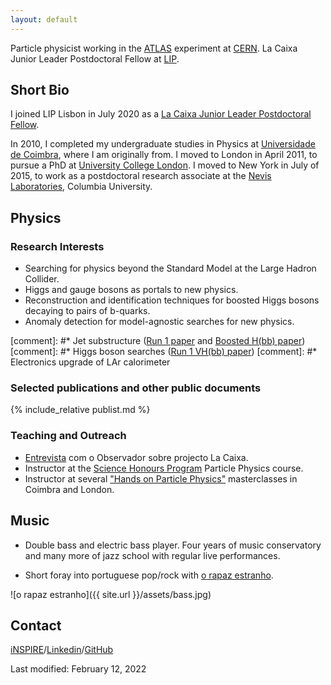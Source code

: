 ```yaml
---
layout: default
---
```


Particle physicist working in the [ATLAS](https://atlas.cern/) experiment at [CERN](https://cern.ch/).
La Caixa Junior Leader Postdoctoral Fellow at [LIP](https://www.lip.pt/).

## Short Bio

I joined LIP Lisbon in July 2020 as a [La Caixa Junior Leader Postdoctoral Fellow](https://fundacionlacaixa.org/en/la-caixa-foundation-postdoctoral-junior-leader-fellowships-incoming).

In 2010, I completed my undergraduate studies in Physics at [Universidade de Coimbra](http://fisica.uc.pt/ax/main.php), where I am originally from. I moved to London in April 2011, to pursue a PhD at [University College London](http://www.hep.ucl.ac.uk/). I moved to New York in July of 2015, to work as a postdoctoral research associate at the [Nevis Laboratories](https://www.nevis.columbia.edu/), Columbia University. 


## Physics

### Research Interests
* Searching for physics beyond the Standard Model at the Large Hadron Collider.
* Higgs and gauge bosons as portals to new physics.
* Reconstruction and identification techniques for boosted Higgs bosons decaying to pairs of b-quarks.
* Anomaly detection for model-agnostic searches for new physics.

[comment]: #* Jet substructure ([Run 1 paper](https://arxiv.org/abs/1306.4945) and [Boosted H(bb) paper](https://arxiv.org/abs/1506.04973))
[comment]: #* Higgs boson searches ([Run 1 VH(bb) paper](https://arxiv.org/abs/1409.6212))
[comment]: #* Electronics upgrade of LAr calorimeter

### Selected publications and other public documents
{% include_relative publist.md %}

### Teaching and Outreach

* [Entrevista](https://observador.pt/2021/02/01/ines-a-procura-da-nova-fisica/) com o Observador sobre projecto La Caixa.
* Instructor at the [Science Honours Program](http://www.columbia.edu/cu/shp/calendar.html) Particle Physics course.
* Instructor at several ["Hands on Particle Physics"](http://physicsmasterclasses.org/) masterclasses in Coimbra and London.


## Music

* Double bass and electric bass player. Four years of music conservatory and many more of jazz school with regular live performances. 

* Short foray into portuguese pop/rock with [o rapaz estranho](https://www.youtube.com/playlist?list=PLBFEFEBC70AE5B69F).

![o rapaz estranho]({{ site.url }}/assets/bass.jpg)

## Contact
[iNSPIRE](https://inspirehep.net/authors/1079140)/[Linkedin](https://www.linkedin.com/in/inesochoa/)/[GitHub](https://github.com/inesochoa)


Last modified: February 12, 2022